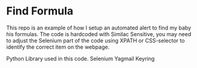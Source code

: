 # Find Formula

This repo is an example of how I setup an automated alert to find my baby his formulas. The code is hardcoded with Similac Sensitive, you may need to adjust the Selenium part of the code using XPATH or CSS-selector to identify the correct item on the webpage. 

Python Library used in this code.
Selenium
Yagmail
Keyring
